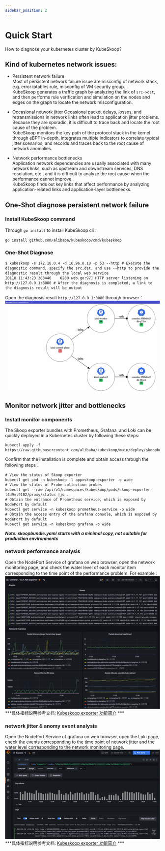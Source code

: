 ```yaml
---
sidebar_position: 2
---
```


# Quick Start
How to diagnose your kubernetes cluster by KubeSkoop?

## Kind of kubernetes network issues:
* Persistent network failure  
  Most of persistent network failure issue are misconfig of network stack, e.g. error iptables rule, misconfig of VM security group.  
  KubeSkoop generates a traffic graph by analyzing the link of `src->dst`, and then performs rule verification and simulation on the nodes and edges on the graph to locate the network misconfiguration.

* Occasional network jitter
  Occasional packet delays, losses, and retransmissions in network links often lead to application jitter problems. Because they are sporadic, it is difficult to trace back and locate the root cause of the problem.  
  KubeSkoop monitors the key path of the protocol stack in the kernel through eBPF in-depth, integrates multiple indicators to correlate typical jitter scenarios, and records and traces back to the root cause of network anomalies.

* Network performance bottlenecks  
  Application network dependencies are usually associated with many network links, such as upstream and downstream services, DNS resolution, etc., and it is difficult to analyze the root cause when the performance cannot improve.  
  KubeSkoop finds out key links that affect performance by analyzing application-related links and application-layer bottlenecks.

## One-Shot diagnose persistent network failure
### Install KubeSkoop command
Through `go install` to install KubeSkoop cli：
```
go install github.com/alibaba/kubeskoop/cmd/kubeskoop
```
### One-Shot Diagnose
```shell
$ kubeskoop -s 172.18.0.4 -d 10.96.0.10 -p 53 --http # Execute the diagnostic command, specify the src,dst, and use --http to provide the diagnostic result through the local web service
I0118 11:43:23.383446    6280 web.go:97] HTTP server listening on http://127.0.0.1:8080 # After the diagnosis is completed, a link to the diagnosis result will be output
```
Open the diagnosis result `http://127.0.0.1:8080` through browser：
![diagnose_web](/img/doc/intro_diagnose_web.jpg)

## Monitor network jitter and bottlenecks
### Install monitor components
The Skoop exporter bundles with Prometheus, Grafana, and Loki
can be quickly deployed in a Kubernetes cluster by following these steps:
```shell
kubectl apply -f https://raw.githubusercontent.com/alibaba/kubeskoop/main/deploy/skoopbundle.yaml
```
Confirm that the installation is complete and obtain access through the following steps：
```shell
# View the status of Skoop exporter
kubectl get pod -n kubeskoop -l app=skoop-exporter -o wide
# View the status of Probe collection probes
kubectl get --raw /api/v1/namespaces/kubeskoop/pods/skoop-exporter-t4d9m:9102/proxy/status |jq .
# Obtain the entrance of Prometheus service, which is exposed by NodePort by default
kubectl get service -n kubeskoop prometheus-service -o wide
# Obtain the access entry of the Grafana console, which is exposed by NodePort by default
kubectl get service -n kubeskoop grafana -o wide
```
***Note: skoopbundle.yaml starts with a minimal copy, not suitable for production environments***

### network performance analysis
Open the NodePort Service of grafana on web browser, open the network monitoring page,
and check the water level of each monitor item corresponding to the time point of the performance problem. For example：  
![grafana_performance](/img/dashboard.png)  
***具体指标说明参考文档: [Kubeskoop exporter 功能简介](guide/exporter/exporter-description.md) ***

### network jitter & anomy event analysis
Open the NodePort Service of grafana on web browser, open the Loki page,
check the events corresponding to the time point of network jitter and the water level corresponding to the network monitoring page.
![grafana_performance](/img/loki_tracing.png)  
***具体指标说明参考文档: [Kubeskoop exporter 功能简介](guide/exporter/exporter-description.md) ***
